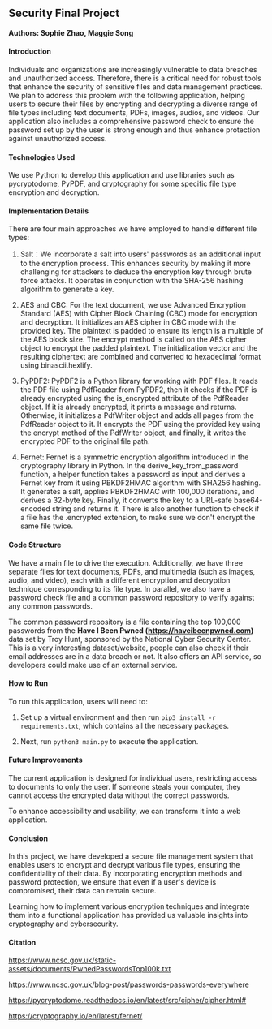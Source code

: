 ## Security Final Project

**Authors: Sophie Zhao, Maggie Song**

#### Introduction

Individuals and organizations are increasingly vulnerable to data breaches and unauthorized access. Therefore, there is a critical need for robust tools that enhance the security of sensitive files and data management practices. We plan to address this problem with the following application, helping users to secure their files by encrypting and decrypting a diverse range of file types including text documents, PDFs, images, audios, and videos. Our application also includes a comprehensive password check to ensure the password set up by the user is strong enough and thus enhance protection against unauthorized access.


#### Technologies Used

We use Python to develop this application and use libraries such as pycryptodome, PyPDF, and cryptography for some specific file type encryption and decryption. 


#### Implementation Details

There are four main approaches we have employed to handle different file types:

1. Salt：We incorporate a salt into users' passwords as an additional input to the encryption process. This enhances security by making it more challenging for attackers to deduce the encryption key through brute force attacks. It operates in conjunction with the SHA-256 hashing algorithm to generate a key.

2. AES and CBC: For the text document, we use Advanced Encryption Standard (AES) with Cipher Block Chaining (CBC) mode for encryption and decryption. It initializes an AES cipher in CBC mode with the provided key. The plaintext is padded to ensure its length is a multiple of the AES block size. The encrypt method is called on the AES cipher object to encrypt the padded plaintext. The initialization vector and the resulting ciphertext are combined and converted to hexadecimal format using binascii.hexlify.

3. PyPDF2: PyPDF2 is a Python library for working with PDF files. It reads the PDF file using PdfReader from PyPDF2, then it checks if the PDF is already encrypted using the is_encrypted attribute of the PdfReader object. If it is already encrypted, it prints a message and returns. Otherwise, it initializes a PdfWriter object and adds all pages from the PdfReader object to it. It encrypts the PDF using the provided key using the encrypt method of the PdfWriter object, and finally, it writes the encrypted PDF to the original file path.

4. Fernet: Fernet is a symmetric encryption algorithm introduced in the cryptography library in Python. In the derive_key_from_password function, a helper function takes a password as input and derives a Fernet key from it using PBKDF2HMAC algorithm with SHA256 hashing. It generates a salt, applies PBKDF2HMAC with 100,000 iterations, and derives a 32-byte key. Finally, it converts the key to a URL-safe base64-encoded string and returns it. There is also another function to check if a file has the .encrypted extension, to make sure we don't encrypt the same file twice.


#### Code Structure

We have a main file to drive the execution. Additionally, we have three separate files for text documents, PDFs, and multimedia (such as images, audio, and video), each with a different encryption and decryption technique corresponding to its file type. In parallel, we also have a password check file and a common password repository to verify against any common passwords.

The common password repository is a file containing the top 100,000 passwords from the **Have I Been Pwned (https://haveibeenpwned.com)** data set by Troy Hunt, sponsored by the National Cyber Security Center. This is a very interesting dataset/website, people can also check if their email addresses are in a data breach or not. It also offers an API service, so developers could make use of an external service.


#### How to Run

To run this application, users will need to:

1. Set up a virtual environment and then run `pip3 install -r requirements.txt`, which contains all the necessary packages.

2. Next, run `python3 main.py` to execute the application.


#### Future Improvements

The current application is designed for individual users, restricting access to documents to only the user. If someone steals your computer, they cannot access the encrypted data without the correct passwords.

To enhance accessibility and usability, we can transform it into a web application.


#### Conclusion

In this project, we have developed a secure file management system that enables users to encrypt and decrypt various file types, ensuring the confidentiality of their data. By incorporating encryption methods and password protection, we ensure that even if a user's device is compromised, their data can remain secure.

Learning how to implement various encryption techniques and integrate them into a functional application has provided us valuable insights into cryptography and cybersecurity.


#### Citation

https://www.ncsc.gov.uk/static-assets/documents/PwnedPasswordsTop100k.txt 

https://www.ncsc.gov.uk/blog-post/passwords-passwords-everywhere

https://pycryptodome.readthedocs.io/en/latest/src/cipher/cipher.html#

https://cryptography.io/en/latest/fernet/


